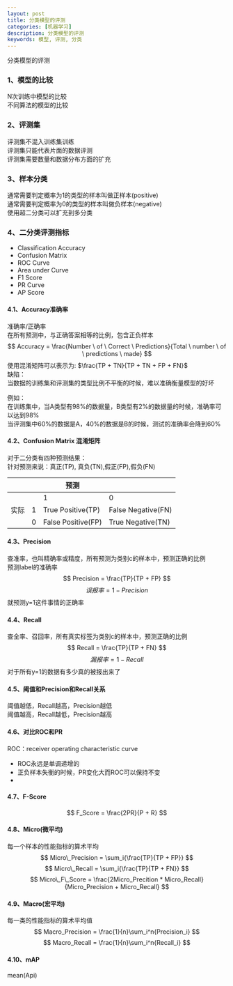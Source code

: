 ```yaml
---
layout: post
title: 分类模型的评测
categories: [机器学习]
description: 分类模型的评测
keywords: 模型, 评测, 分类
---
```


分类模型的评测

### 1、模型的比较
N次训练中模型的比较  
不同算法的模型的比较  

### 2、评测集
评测集不混入训练集训练  
评测集只能代表片面的数据评测  
评测集需要数量和数据分布方面的扩充  

### 3、样本分类
通常需要判定概率为1的类型的样本叫做正样本(positive)  
通常需要判定概率为0的类型的样本叫做负样本(negative)  
使用超二分类可以扩充到多分类  

### 4、二分类评测指标
* Classification Accuracy
* Confusion Matrix
* ROC Curve
* Area under Curve
* F1 Score
* PR Curve
* AP Score

#### 4.1、Accuracy准确率
准确率/正确率  
在所有预测中，与正确答案相等的比例，包含正负样本
$$ Accuracy = \frac{Number \ of \ Correct \ Predictions}{Total \ number \ of \ predictions \ made} $$
使用混淆矩阵可以表示为: $\frac{TP + TN}{TP + TN + FP + FN}$  
缺陷：  
当数据的训练集和评测集的类型比例不平衡的时候，难以准确衡量模型的好坏  

例如：  
在训练集中，当A类型有98%的数据量，B类型有2%的数据量的时候，准确率可以达到98%  
当评测集中60%的数据是A，40%的数据是B的时候，测试的准确率会降到60%

#### 4.2、Confusion Matrix 混淆矩阵
对于二分类有四种预测结果：  
针对预测来说：真正(TP), 真负(TN),假正(FP),假负(FN)  

|         |        | 预测 |        |
| ------- | ------ | ------ | ----- |
|     |   | 1                 | 0|
| 实际 | 1 | True Positive(TP) | False Negative(FN) |
|     | 0 | False Positive(FP) | True Negative(TN) |

#### 4.3、Precision
查准率，也叫精确率或精度，所有预测为类别c的样本中，预测正确的比例  
预测label的准确率
$$ Precision = \frac{TP}{TP + FP} $$
$$ 误报率 = 1 - Precision $$
就预测y=1这件事情的正确率  

#### 4.4、Recall
查全率、召回率，所有真实标签为类别c的样本中，预测正确的比例    
$$ Recall = \frac{TP}{TP + FN} $$
$$ 漏报率 = 1 - Recall $$
对于所有y=1的数据有多少真的被报出来了

#### 4.5、阈值和Precision和Recall关系
阈值越低，Recall越高，Precision越低  
阈值越高，Recall越低，Precision越高

#### 4.6、对比ROC和PR
ROC：receiver operating characteristic curve  
* ROC永远是单调递增的 
* 正负样本失衡的时候，PR变化大而ROC可以保持不变
* 

#### 4.7、F-Score
$$ F_Score = \frac{2PR}{P + R} $$

#### 4.8、Micro(微平均)
每一个样本的性能指标的算术平均  
$$ Micro\_Precision = \sum_i{\frac{TP}{TP + FP}} $$
$$ Micro\_Recall = \sum_i{\frac{TP}{TP + FN}} $$
$$ Micro\_F\_Score = \frac{2Micro_Precition * Micro_Recall}{Micro_Precision + Micro_Recall} $$

#### 4.9、Macro(宏平均)
每一类的性能指标的算术平均值  
$$ Macro_Precision = \frac{1}{n}\sum_i^n{Precision_i} $$
$$ Macro_Recall = \frac{1}{n}\sum_i^n{Recall_i} $$

#### 4.10、mAP
mean(Api)

